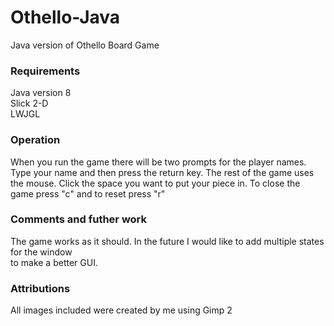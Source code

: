 # Othello-Java
Java version of Othello Board Game

### Requirements

Java version 8  
Slick 2-D  
LWJGL  

### Operation

When you run the game there will be two prompts for the player names. 
Type your name and then press the return key.
The rest of the game uses the mouse.
Click the space you want to put your piece in.
To close the game press "c" and to reset press "r" 

### Comments and futher work
The game works as it should. In the future I would like to add multiple states for the window  
to make a better GUI.

### Attributions

All images included were created by me using Gimp 2